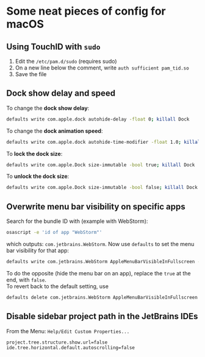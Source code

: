 # Some neat pieces of config for macOS

## Using TouchID with `sudo`

1. Edit the `/etc/pam.d/sudo` (requires sudo)
2. On a new line below the comment, write `auth sufficient pam_tid.so`
3. Save the file

## Dock show delay and speed
To change the **dock show delay**:
```zsh
defaults write com.apple.dock autohide-delay -float 0; killall Dock
```
To change the **dock animation speed**:
```zsh
defaults write com.apple.dock autohide-time-modifier -float 1.0; killall Dock
```
To **lock the dock size**:
```zsh
defaults write com.apple.Dock size-immutable -bool true; killall Dock
```
To **unlock the dock size**:
```zsh
defaults write com.apple.Dock size-immutable -bool false; killall Dock
```

## Overwrite menu bar visibility on specific apps

Search for the bundle ID with (example with WebStorm):

```zsh
osascript -e 'id of app "WebStorm"'
```

which outputs: `com.jetbrains.WebStorm`. Now use `defaults` to set the menu bar visibility for that app:

```zsh
defaults write com.jetbrains.WebStorm AppleMenuBarVisibleInFullscreen -bool true
```

To do the opposite (hide the menu bar on an app), replace the `true` at the end, with `false`.<br/>
To revert back to the default setting, use

```zsh
defaults delete com.jetbrains.WebStorm AppleMenuBarVisibleInFullscreen
```

## Disable sidebar project path in the JetBrains IDEs
From the Menu: `Help/Edit Custom Properties...`
```properties
project.tree.structure.show.url=false
ide.tree.horizontal.default.autoscrolling=false
```
